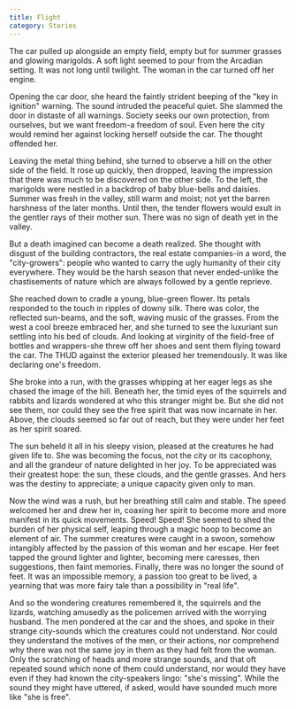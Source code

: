 ```yaml
---
title: Flight
category: Stories
---
```


The car pulled up alongside an empty field, empty but for summer grasses
and glowing marigolds.  A soft light seemed to pour from the Arcadian
setting.  It was not long until twilight.  The woman in the car turned
off her engine.

Opening the car door, she heard the faintly strident beeping of the "key
in ignition" warning.  The sound intruded the peaceful quiet.  She
slammed the door in distaste of all warnings.  Society seeks our own
protection, from ourselves, but we want freedom-a freedom of soul.  Even
here the city would remind her against locking herself outside the car.
The thought offended her.

Leaving the metal thing behind, she turned to observe a hill on the
other side of the field.  It rose up quickly, then dropped, leaving the
impression that there was much to be discovered on the other side.  To
the left, the marigolds were nestled in a backdrop of baby blue-bells
and daisies.  Summer was fresh in the valley, still warm and moist; not
yet the barren harshness of the later months.  Until then, the tender
flowers would exult in the gentler rays of their mother sun.  There was
no sign of death yet in the valley.

But a death imagined can become a death realized.  She thought with
disgust of the building contractors, the real estate companies-in a
word, the "city-growers": people who wanted to carry the ugly humanity
of their city everywhere.  They would be the harsh season that never
ended-unlike the chastisements of nature which are always followed by a
gentle reprieve.

She reached down to cradle a young, blue-green flower.  Its petals
responded to the touch in ripples of downy silk.  There was color, the
reflected sun-beams, and the soft, waving music of the grasses.  From
the west a cool breeze embraced her, and she turned to see the luxuriant
sun settling into his bed of clouds.  And looking at virginity of the
field-free of bottles and wrappers-she threw off her shoes and sent them
flying toward the car.  The THUD against the exterior pleased her
tremendously.  It was like declaring one's freedom.

She broke into a run, with the grasses whipping at her eager legs as she
chased the image of the hill.  Beneath her, the timid eyes of the
squirrels and rabbits and lizards wondered at who this stranger might
be.  But she did not see them, nor could they see the free spirit that
was now incarnate in her.  Above, the clouds seemed so far out of reach,
but they were under her feet as her spirit soared.

The sun beheld it all in his sleepy vision, pleased at the creatures he
had given life to.  She was becoming the focus, not the city or its
cacophony, and all the grandeur of nature delighted in her joy.  To be
appreciated was their greatest hope: the sun, these clouds, and the
gentle grasses.  And hers was the destiny to appreciate; a unique
capacity given only to man.

Now the wind was a rush, but her breathing still calm and stable.  The
speed welcomed her and drew her in, coaxing her spirit to become more
and more manifest in its quick movements.  Speed!  Speed!  She seemed to
shed the burden of her physical self, leaping through a magic hoop to
become an element of air.  The summer creatures were caught in a swoon,
somehow intangibly affected by the passion of this woman and her escape.
Her feet tapped the ground lighter and lighter, becoming mere caresses,
then suggestions, then faint memories.  Finally, there was no longer the
sound of feet.  It was an impossible memory, a passion too great to be
lived, a yearning that was more fairy tale than a possibility in "real
life".

And so the wondering creatures remembered it, the squirrels and the
lizards, watching amusedly as the policemen arrived with the worrying
husband.  The men pondered at the car and the shoes, and spoke in their
strange city-sounds which the creatures could not understand.  Nor could
they understand the motives of the men, or their actions, nor comprehend
why there was not the same joy in them as they had felt from the woman.
Only the scratching of heads and more strange sounds, and that oft
repeated sound which none of them could understand, nor would they have
even if they had known the city-speakers lingo: "she's missing".  While
the sound they might have uttered, if asked, would have sounded much
more like "she is free".


